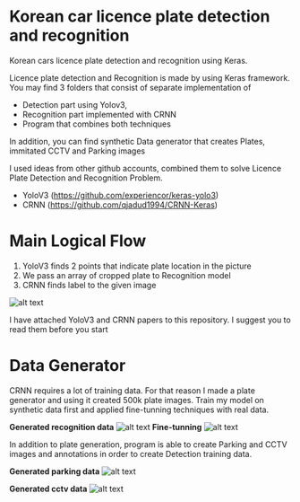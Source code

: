 # Korean car licence plate detection and recognition
Korean cars licence plate detection and recognition using Keras.

Licence plate detection and Recognition is made by using Keras framework. 
You may find 3 folders that consist of separate implementation of 
* Detection part using Yolov3, 
* Recognition part implemented with CRNN 
* Program that combines both techniques

In addition, you can find synthetic Data generator that creates Plates, immitated CCTV and Parking images

I used ideas from other github accounts, combined them to solve Licence Plate Detection and Recognition Problem.
* YoloV3 (https://github.com/experiencor/keras-yolo3)
* CRNN (https://github.com/qjadud1994/CRNN-Keras)


# Main Logical Flow
1. YoloV3 finds 2 points that indicate plate location in the picture 
2. We pass an array of cropped plate to Recognition model
3. CRNN finds label to the given image

![alt text](https://github.com/azizsiyaev/korean_car_licence_plate_detection_and_recognition/blob/master/Readme%20pics/model.png)

I have attached YoloV3 and CRNN papers to this repository. I suggest you to read them before you start


# Data Generator
CRNN requires a lot of training data. For that reason I made a plate generator and using it created 500k plate images. 
Train my model on synthetic data first and applied fine-tunning techniques with real data.

**Generated recognition data**
![alt text](https://github.com/azizsiyaev/korean_car_licence_plate_detection_and_recognition/blob/master/Readme%20pics/generated%20plates.png)
**Fine-tunning**
![alt text](https://github.com/azizsiyaev/korean_car_licence_plate_detection_and_recognition/blob/master/Readme%20pics/fine-tunning%20.png)

In addition to plate generation, program is able to create Parking and CCTV images and annotations in order to create Detection training data.

**Generated parking data** 
![alt text](https://github.com/azizsiyaev/korean_car_licence_plate_detection_and_recognition/blob/master/Readme%20pics/generated%20parking%20cars.png)


**Generated cctv data** 
![alt text](https://github.com/azizsiyaev/korean_car_licence_plate_detection_and_recognition/blob/master/Readme%20pics/generated%20cctv%20cars.png)




